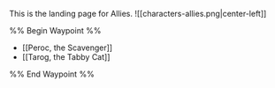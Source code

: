 This is the landing page for Allies.
![[characters-allies.png|center-left]]

%% Begin Waypoint %%
- [[Peroc, the Scavenger]]
- [[Tarog, the Tabby Cat]]

%% End Waypoint %%
